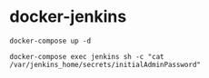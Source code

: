 # docker-jenkins
```
docker-compose up -d
```
```
docker-compose exec jenkins sh -c "cat /var/jenkins_home/secrets/initialAdminPassword"
```
